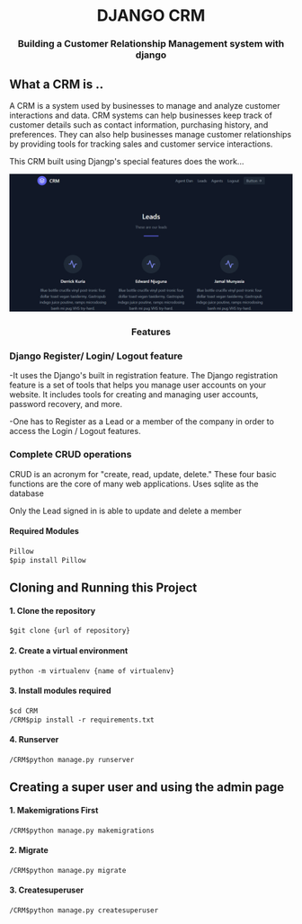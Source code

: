 <h1 align="center">DJANGO CRM</h1>
<h3 align="center">Building a Customer Relationship Management system with django</h3>

<h2>What a CRM is ..</h2>

<p>A CRM is a system used by businesses to manage and analyze customer interactions and data. CRM systems can help businesses keep track of customer details such as contact information, purchasing history, and preferences. They can also help businesses manage customer relationships by providing tools for tracking sales and customer service interactions.</p>

<p>This CRM built using Djangp's special features does the work...</p>
<img src="CRM/CRM.png" alt="CRM image">

<h3 align="center">Features</h3>
<h3>Django Register/ Login/ Logout feature</h3>
<p>-It uses the Django's built in registration feature.
The Django registration feature is a set of tools that helps you manage user accounts on your website. It includes tools for creating and managing user accounts, password recovery, and more.</p>
<p>-One has to Register as a Lead or a member of the company in order to access the Login / Logout features.</p>
<h3>Complete CRUD operations</h3>
<p>CRUD is an acronym for "create, read, update, delete." These four basic functions are the core of many web applications. Uses sqlite as the database</p>
<p>Only the Lead signed in is able to update and delete a member</p>

<h4>Required Modules</h4>

```
Pillow
$pip install Pillow
```
<h2>Cloning and Running this Project</h2>
<h4> <b>1.</b> Clone the repository</h4>

```
$git clone {url of repository}

```

<h4> <b>2.</b> Create a virtual environment</h4>

```
python -m virtualenv {name of virtualenv}

```

<h4> <b>3.</b> Install modules required</h4>

```
$cd CRM
/CRM$pip install -r requirements.txt

```

<h4> <b>4.</b> Runserver</h4>

```
/CRM$python manage.py runserver

```

<h2>Creating a super user and using the admin page</h2>

<h4> <b>1.</b> Makemigrations First</h4>

```
/CRM$python manage.py makemigrations
```

<h4> <b>2.</b> Migrate </h4>

```
/CRM$python manage.py migrate

```
<h4> <b>3.</b> Createsuperuser</h4>

```
/CRM$python manage.py createsuperuser

```

